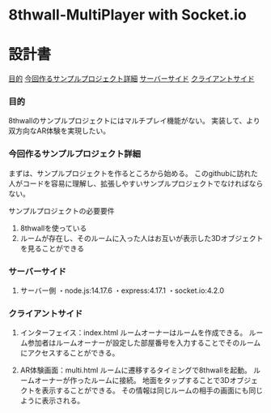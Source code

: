 # 8thwall-MultiPlayer with Socket.io

# 設計書

[目的](#目的)
[今回作るサンプルプロジェクト詳細](#今回作るサンプルプロジェクト詳細)
[サーバーサイド](#サーバーサイド)
[クライアントサイド](#クライアントサイド)

### 目的
8thwallのサンプルプロジェクトにはマルチプレイ機能がない。
実装して、より双方向なAR体験を実現したい。

### 今回作るサンプルプロジェクト詳細
まずは、サンプルプロジェクトを作るところから始める。
このgithubに訪れた人がコードを容易に理解し、拡張しやすいサンプルプロジェクトでなければならない。

サンプルプロジェクトの必要要件
1. 8thwallを使っている
2. ルームが存在し、そのルームに入った人はお互いが表示した3Dオブジェクトを見ることができる


### サーバーサイド
1. サーバー側
・node.js:14.17.6
・express:4.17.1
・socket.io:4.2.0


### クライアントサイド
1. インターフェイス：index.html
ルームオーナーはルームを作成できる。
ルーム参加者はルームオーナーが設定した部屋番号を入力することでそのルームにアクセスすることができる。

2. AR体験画面：multi.html
ルームに遷移するタイミングで8thwallを起動。
ルームオーナーが作ったルームに接続。
地面をタップすることで3Dオブジェクトを表示することができる。
その情報は同じルームの相手の画面にも同じように表示される。